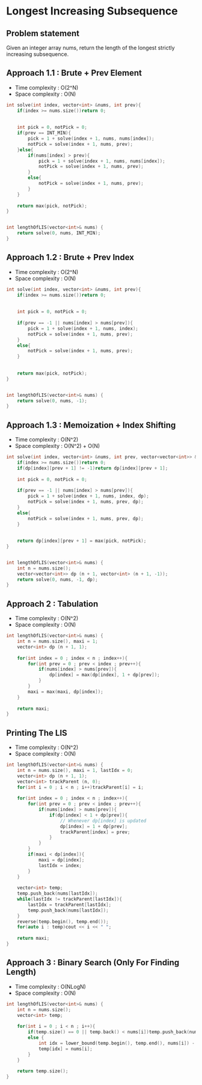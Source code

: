 # Longest Increasing Subsequence

## Problem statement

Given an integer array nums, return the length of the longest strictly increasing subsequence.

## Approach 1.1 : Brute + Prev Element

- Time complexity : O(2^N)
- Space complexity : O(N)

```cpp
int solve(int index, vector<int> &nums, int prev){
    if(index >= nums.size())return 0;
    
    
    int pick = 0, notPick = 0;
    if(prev == INT_MIN){
        pick = 1 + solve(index + 1, nums, nums[index]);
        notPick = solve(index + 1, nums, prev);
    }else{
        if(nums[index] > prev){
            pick = 1 + solve(index + 1, nums, nums[index]);
            notPick = solve(index + 1, nums, prev);
        }
        else{
            notPick = solve(index + 1, nums, prev);
        }
    }
    
    return max(pick, notPick);
}


int lengthOfLIS(vector<int>& nums) {
    return solve(0, nums, INT_MIN);
}
```

## Approach 1.2 : Brute + Prev Index

- Time complexity : O(2^N)
- Space complexity : O(N)

```cpp
int solve(int index, vector<int> &nums, int prev){
    if(index >= nums.size())return 0;
    
    
    int pick = 0, notPick = 0;
    
    if(prev == -1 || nums[index] > nums[prev]){
        pick = 1 + solve(index + 1, nums, index);
        notPick = solve(index + 1, nums, prev);
    }
    else{
        notPick = solve(index + 1, nums, prev);
    }
    
    
    return max(pick, notPick);
}


int lengthOfLIS(vector<int>& nums) {
    return solve(0, nums, -1);
}
```

## Approach 1.3 : Memoization + Index Shifting

- Time complexity : O(N^2)
- Space complexity : O(N^2) + O(N)

```cpp
int solve(int index, vector<int> &nums, int prev, vector<vector<int>> &dp){
    if(index >= nums.size())return 0;
    if(dp[index][prev + 1] != -1)return dp[index][prev + 1];
    
    int pick = 0, notPick = 0;
    
    if(prev == -1 || nums[index] > nums[prev]){
        pick = 1 + solve(index + 1, nums, index, dp);
        notPick = solve(index + 1, nums, prev, dp);
    }
    else{
        notPick = solve(index + 1, nums, prev, dp);
    }
    
    
    return dp[index][prev + 1] = max(pick, notPick);
}


int lengthOfLIS(vector<int>& nums) {
    int n = nums.size();
    vector<vector<int>> dp (n + 1, vector<int> (n + 1, -1));
    return solve(0, nums, -1, dp);
}
```

## Approach 2 : Tabulation

- Time complexity : O(N^2)
- Space complexity : O(N)

```cpp
int lengthOfLIS(vector<int>& nums) {
    int n = nums.size(), maxi = 1;
    vector<int> dp (n + 1, 1);
    
    for(int index = 0 ; index < n ; index++){
        for(int prev = 0 ; prev < index ; prev++){
            if(nums[index] > nums[prev]){
                dp[index] = max(dp[index], 1 + dp[prev]);
            }
        }
        maxi = max(maxi, dp[index]);
    }
    
    return maxi;
}
```

## Printing The LIS

- Time complexity : O(N^2)
- Space complexity : O(N)

```cpp
int lengthOfLIS(vector<int>& nums) {
    int n = nums.size(), maxi = 1, lastIdx = 0;
    vector<int> dp (n + 1, 1);
    vector<int> trackParent (n, 0);
    for(int i = 0 ; i < n ; i++)trackParent[i] = i;
    
    for(int index = 0 ; index < n ; index++){
        for(int prev = 0 ; prev < index ; prev++){
            if(nums[index] > nums[prev]){
                if(dp[index] < 1 + dp[prev]){
                    // Whenever dp[index] is updated
                    dp[index] = 1 + dp[prev];
                    trackParent[index] = prev;
                }
            }
        }
        if(maxi < dp[index]){
            maxi = dp[index];
            lastIdx = index;
        }
    }
            
    vector<int> temp;
    temp.push_back(nums[lastIdx]);
    while(lastIdx != trackParent[lastIdx]){
        lastIdx = trackParent[lastIdx];
        temp.push_back(nums[lastIdx]);
    } 
    reverse(temp.begin(), temp.end());
    for(auto i : temp)cout << i << " ";
    
    return maxi;
}
```

## Approach 3 : Binary Search (Only For Finding Length)

- Time complexity : O(NLogN)
- Space complexity : O(N)

```cpp
int lengthOfLIS(vector<int>& nums) {
    int n = nums.size();
    vector<int> temp;
    
    for(int i = 0 ; i < n ; i++){
        if(temp.size() == 0 || temp.back() < nums[i])temp.push_back(nums[i]);
        else {
            int idx = lower_bound(temp.begin(), temp.end(), nums[i]) - temp.begin();
            temp[idx] = nums[i];
        }
    }
    
    return temp.size();
}
```